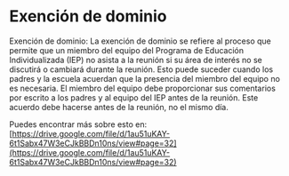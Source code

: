 # Exención de dominio
Exención de dominio: La exención de dominio se refiere al proceso que permite que un miembro del equipo del Programa de Educación Individualizada (IEP) no asista a la reunión si su área de interés no se discutirá o cambiará durante la reunión. Esto puede suceder cuando los padres y la escuela acuerdan que la presencia del miembro del equipo no es necesaria. El miembro del equipo debe proporcionar sus comentarios por escrito a los padres y al equipo del IEP antes de la reunión. Este acuerdo debe hacerse antes de la reunión, no el mismo día.

Puedes encontrar más sobre esto en: [https://drive.google.com/file/d/1au51uKAY-6t1Sabx47W3eCJkBBDn10ns/view#page=32](https://drive.google.com/file/d/1au51uKAY-6t1Sabx47W3eCJkBBDn10ns/view#page=32)
